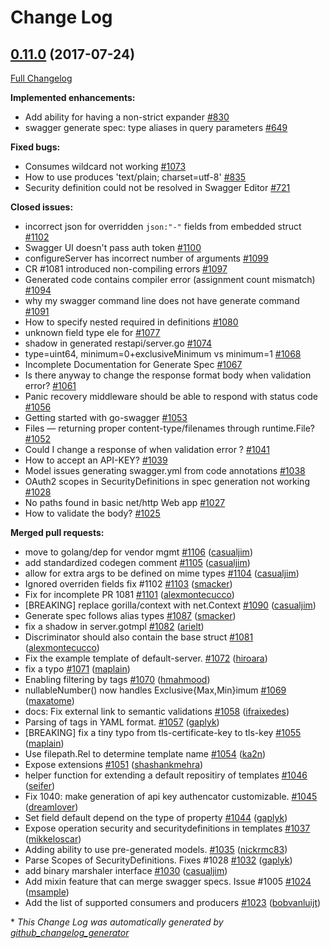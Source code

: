 # Change Log

## [0.11.0](https://github.com/saturn4er/go-swagger/tree/0.11.0) (2017-07-24)
[Full Changelog](https://github.com/saturn4er/go-swagger/compare/0.10.0...0.11.0)

**Implemented enhancements:**

- Add ability for having a non-strict expander  [\#830](https://github.com/saturn4er/go-swagger/issues/830)
- swagger generate spec: type aliases in query parameters [\#649](https://github.com/saturn4er/go-swagger/issues/649)

**Fixed bugs:**

- Consumes wildcard not working [\#1073](https://github.com/saturn4er/go-swagger/issues/1073)
- How to use produces 'text/plain; charset=utf-8' [\#835](https://github.com/saturn4er/go-swagger/issues/835)
- Security definition could not be resolved in Swagger Editor [\#721](https://github.com/saturn4er/go-swagger/issues/721)

**Closed issues:**

-  incorrect json for overridden `json:"-"` fields from embedded struct [\#1102](https://github.com/saturn4er/go-swagger/issues/1102)
- Swagger UI doesn't pass auth token [\#1100](https://github.com/saturn4er/go-swagger/issues/1100)
- configureServer has incorrect number of arguments [\#1099](https://github.com/saturn4er/go-swagger/issues/1099)
- CR \#1081 introduced non-compiling errors [\#1097](https://github.com/saturn4er/go-swagger/issues/1097)
- Generated code contains compiler error \(assignment count mismatch\) [\#1094](https://github.com/saturn4er/go-swagger/issues/1094)
- why my swagger command line does not have generate command [\#1091](https://github.com/saturn4er/go-swagger/issues/1091)
- How to specify nested required in definitions [\#1080](https://github.com/saturn4er/go-swagger/issues/1080)
- unknown field type ele for [\#1077](https://github.com/saturn4er/go-swagger/issues/1077)
- shadow in generated restapi/server.go [\#1074](https://github.com/saturn4er/go-swagger/issues/1074)
- type=uint64, minimum=0+exclusiveMinimum vs minimum=1 [\#1068](https://github.com/saturn4er/go-swagger/issues/1068)
- Incomplete Documentation for Generate Spec [\#1067](https://github.com/saturn4er/go-swagger/issues/1067)
- Is there anyway to change the response format body when validation error? [\#1061](https://github.com/saturn4er/go-swagger/issues/1061)
- Panic recovery middleware should be able to respond with status code [\#1056](https://github.com/saturn4er/go-swagger/issues/1056)
- Getting started with go-swagger [\#1053](https://github.com/saturn4er/go-swagger/issues/1053)
- Files — returning proper content-type/filenames through runtime.File? [\#1052](https://github.com/saturn4er/go-swagger/issues/1052)
- Could I change a response of when validation error ? [\#1041](https://github.com/saturn4er/go-swagger/issues/1041)
- How to accept an API-KEY? [\#1039](https://github.com/saturn4er/go-swagger/issues/1039)
- Model issues generating swagger.yml from code annotations [\#1038](https://github.com/saturn4er/go-swagger/issues/1038)
- OAuth2 scopes in SecurityDefinitions in spec generation not working [\#1028](https://github.com/saturn4er/go-swagger/issues/1028)
- No paths found in basic net/http Web app [\#1027](https://github.com/saturn4er/go-swagger/issues/1027)
- How to validate the body? [\#1025](https://github.com/saturn4er/go-swagger/issues/1025)

**Merged pull requests:**

- move to golang/dep for vendor mgmt [\#1106](https://github.com/saturn4er/go-swagger/pull/1106) ([casualjim](https://github.com/casualjim))
- add standardized codegen comment [\#1105](https://github.com/saturn4er/go-swagger/pull/1105) ([casualjim](https://github.com/casualjim))
- allow for extra args to be defined on mime types [\#1104](https://github.com/saturn4er/go-swagger/pull/1104) ([casualjim](https://github.com/casualjim))
- Ignored overriden fields fix \#1102 [\#1103](https://github.com/saturn4er/go-swagger/pull/1103) ([smacker](https://github.com/smacker))
- Fix for incomplete PR 1081 [\#1101](https://github.com/saturn4er/go-swagger/pull/1101) ([alexmontecucco](https://github.com/alexmontecucco))
- \[BREAKING\] replace gorilla/context with net.Context [\#1090](https://github.com/saturn4er/go-swagger/pull/1090) ([casualjim](https://github.com/casualjim))
- Generate spec follows alias types [\#1087](https://github.com/saturn4er/go-swagger/pull/1087) ([smacker](https://github.com/smacker))
- fix a shadow in server.gotmpl [\#1082](https://github.com/saturn4er/go-swagger/pull/1082) ([arielt](https://github.com/arielt))
- Discriminator should also contain the base struct [\#1081](https://github.com/saturn4er/go-swagger/pull/1081) ([alexmontecucco](https://github.com/alexmontecucco))
- Fix the example template of default-server. [\#1072](https://github.com/saturn4er/go-swagger/pull/1072) ([hiroara](https://github.com/hiroara))
- fix a typo [\#1071](https://github.com/saturn4er/go-swagger/pull/1071) ([maplain](https://github.com/maplain))
- Enabling filtering by tags [\#1070](https://github.com/saturn4er/go-swagger/pull/1070) ([hmahmood](https://github.com/hmahmood))
- nullableNumber\(\) now handles Exclusive{Max,Min}imum [\#1069](https://github.com/saturn4er/go-swagger/pull/1069) ([maxatome](https://github.com/maxatome))
- docs: Fix external link to semantic validations [\#1058](https://github.com/saturn4er/go-swagger/pull/1058) ([ifraixedes](https://github.com/ifraixedes))
- Parsing of tags in YAML format. [\#1057](https://github.com/saturn4er/go-swagger/pull/1057) ([gaplyk](https://github.com/gaplyk))
- \[BREAKING\] fix a tiny typo from tls-certificate-key to tls-key [\#1055](https://github.com/saturn4er/go-swagger/pull/1055) ([maplain](https://github.com/maplain))
- Use filepath.Rel to determine template name [\#1054](https://github.com/saturn4er/go-swagger/pull/1054) ([ka2n](https://github.com/ka2n))
- Expose extensions [\#1051](https://github.com/saturn4er/go-swagger/pull/1051) ([shashankmehra](https://github.com/shashankmehra))
- helper function for extending a default repositiry of templates [\#1046](https://github.com/saturn4er/go-swagger/pull/1046) ([seifer](https://github.com/seifer))
- Fix 1040: make generation of api key authencator customizable. [\#1045](https://github.com/saturn4er/go-swagger/pull/1045) ([dreamlover](https://github.com/dreamlover))
- Set field default depend on the type of property [\#1044](https://github.com/saturn4er/go-swagger/pull/1044) ([gaplyk](https://github.com/gaplyk))
- Expose operation security and securitydefinitions in templates [\#1037](https://github.com/saturn4er/go-swagger/pull/1037) ([mikkeloscar](https://github.com/mikkeloscar))
- Adding ability to use pre-generated models. [\#1035](https://github.com/saturn4er/go-swagger/pull/1035) ([nickrmc83](https://github.com/nickrmc83))
- Parse Scopes of SecurityDefinitions. Fixes \#1028 [\#1032](https://github.com/saturn4er/go-swagger/pull/1032) ([gaplyk](https://github.com/gaplyk))
- add binary marshaler interface [\#1030](https://github.com/saturn4er/go-swagger/pull/1030) ([casualjim](https://github.com/casualjim))
- Add mixin feature that can merge swagger specs. Issue \#1005 [\#1024](https://github.com/saturn4er/go-swagger/pull/1024) ([msample](https://github.com/msample))
- Add the list of supported consumers and producers [\#1023](https://github.com/saturn4er/go-swagger/pull/1023) ([bobvanluijt](https://github.com/bobvanluijt))



\* *This Change Log was automatically generated by [github_changelog_generator](https://github.com/skywinder/Github-Changelog-Generator)*
